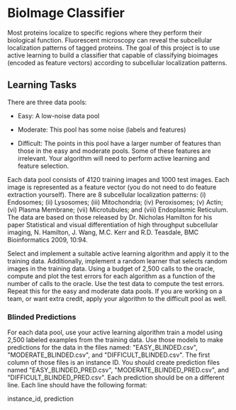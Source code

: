 # BioImage Classifier

Most proteins localize to specific regions where they perform their biological function. Fluorescent microscopy can reveal the subcellular localization patterns of tagged proteins.  The goal of this project is to use active learning to build a classifier that capable of classifying bioimages (encoded as feature vectors) according to subcellular localization patterns. 

## Learning Tasks

There are three data pools:

- Easy: A low-noise data pool

- Moderate: This pool has some noise (labels and features)

- Difficult: The points in this pool have a larger number of features than those in the easy and moderate pools. Some of these features are irrelevant.  Your algorithm will need to perform active learning and feature selection.

Each data pool consists of 4120 training images and 1000 test images.  Each image is represented as a feature vector (you do not need to do feature extraction yourself). There are 8 subcellular localization patterns: (i) Endosomes; (ii)  Lysosomes; (iii) Mitochondria; (iv) Peroxisomes; (v) Actin; (vi) Plasma Membrane; (vii) Microtubules; and (viii) Endoplasmic Reticulum.  The data are based on those released by Dr. Nicholas Hamilton for his paper Statistical and visual differentiation of high throughput subcellular imaging, N. Hamilton, J. Wang, M.C. Kerr and R.D. Teasdale, BMC Bioinformatics 2009, 10:94.  

Select and implement a suitable active learning algorithm and apply it to the training data. Additionally, implement a random learner that selects random images in the training data.  Using a budget of 2,500 calls to the oracle, compute and plot the test errors for each algorithm as a function of the number of calls to the oracle. Use the test data to compute the test errors.  Repeat this for the easy and moderate data pools.  If you are working on a team, or want extra credit, apply your algorithm to the difficult pool as well. 


### Blinded Predictions

For each data pool, use your active learning algorithm train a model using 2,500 labeled examples from the training data.  Use those models to make predictions for the data in the files named: "EASY_BLINDED.csv", "MODERATE_BLINDED.csv", and "DIFFICULT_BLINDED.csv".  The first column of those files is an instance ID.  You should create prediction files named "EASY_BLINDED_PRED.csv", "MODERATE_BLINDED_PRED.csv", and "DIFFICULT_BLINDED_PRED.csv". Each prediction should be on a different line.  Each line should have the following format:

instance_id, prediction


